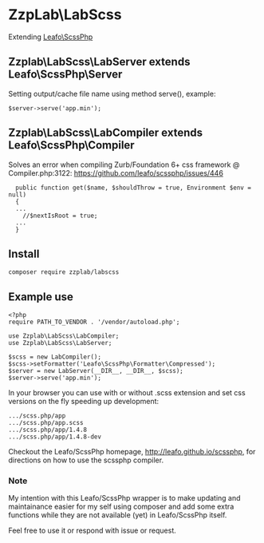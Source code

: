 # ZzpLab\LabScss
Extending [Leafo\ScssPhp](https://github.com/leafo/scssphp)



## Zzplab\LabScss\LabServer extends Leafo\ScssPhp\Server
Setting output/cache file name using method serve(), example:
```
$server->serve('app.min');
```

## Zzplab\LabScss\LabCompiler extends Leafo\ScssPhp\Compiler
Solves an error when compiling Zurb/Foundation 6+ css framework @ Compiler.php:3122:
https://github.com/leafo/scssphp/issues/446
```
  public function get($name, $shouldThrow = true, Environment $env = null)
  {
  ...
    //$nextIsRoot = true;
  ...
  }
```

## Install

```
composer require zzplab/labscss
```

## Example use

```
<?php
require PATH_TO_VENDOR . '/vendor/autoload.php';

use Zzplab\LabScss\LabCompiler;
use Zzplab\LabScss\LabServer;

$scss = new LabCompiler();
$scss->setFormatter('Leafo\ScssPhp\Formatter\Compressed');
$server = new LabServer(__DIR__, __DIR__, $scss);
$server->serve('app.min');

```
In your browser you can use with or without .scss extension and set css versions on the fly speeding up development:
```
.../scss.php/app
.../scss.php/app.scss
.../scss.php/app/1.4.8
.../scss.php/app/1.4.8-dev
```

Checkout the Leafo/ScssPhp homepage, http://leafo.github.io/scssphp, for directions on how to use the scssphp compiler.

### Note
My intention with this Leafo/ScssPhp wrapper is to make updating and maintainance easier for my self using composer and add some extra functions while they are not available (yet) in Leafo/ScssPhp itself.

Feel free to use it or respond with issue or request.
